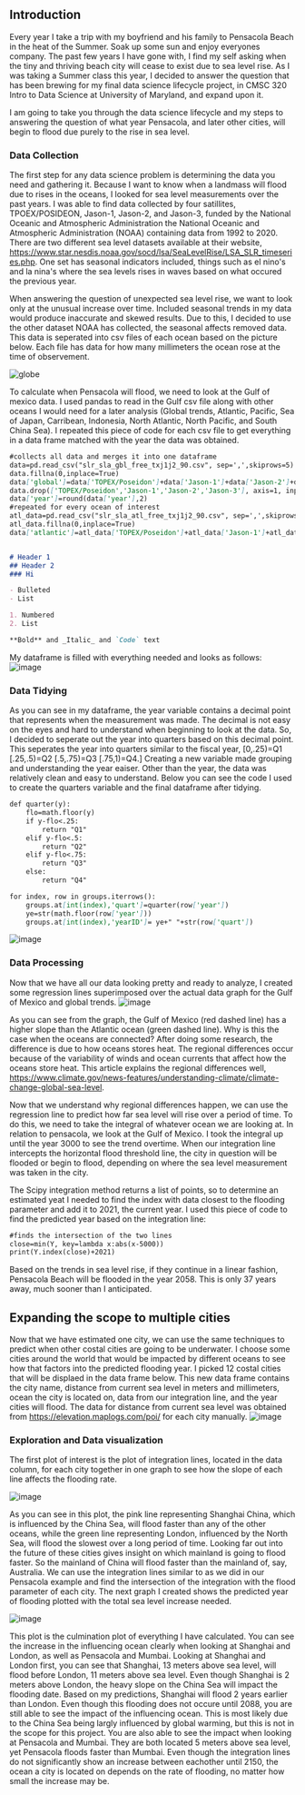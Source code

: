 ## Introduction

  Every year I take a trip with my boyfriend and his family to Pensacola Beach in the heat of the Summer. Soak up some sun and enjoy everyones company. The past few years I have gone with, I find my self asking when the tiny and thriving beach city will cease to exist due to sea level rise. As I was taking a Summer class this year, I decided to answer the question that has been brewing for my final data science lifecycle project, in CMSC 320 Intro to Data Science at University of Maryland, and expand upon it. 

  I am going to take you through the data science lifecycle and my steps to answering the question of what year Pensacola, and later other cities, will begin to flood due purely to the rise in sea level.

### Data Collection

  The first step for any data science problem is determining the data you need and gathering it. Because I want to know when a landmass will flood due to rises in the oceans, I looked for sea level measurements over the past years. I was able to find data collected by four satillites, TPOEX/POSIDEON, Jason-1, Jason-2, and Jason-3, funded by the National Oceanic and Atmospheric Administration the National Oceanic and Atmospheric Administration (NOAA) containing data from 1992 to 2020. There are two different sea level datasets available at their website, https://www.star.nesdis.noaa.gov/socd/lsa/SeaLevelRise/LSA_SLR_timeseries.php. One set has seasonal indicators included, things such as el nino's and la nina's where the sea levels rises in waves based on what occured the previous year.
  
  When answering the question of unexpected sea level rise, we want to look only at the unusual increase over time. Included seasonal trends in my data would produce inaccurate and skewed results. Due to this, I decided to use the other dataset NOAA has collected, the seasonal affects removed data. This data is seperated into csv files of each ocean based on the picture below. Each file has data for how many millimeters the ocean rose at the time of observement. 

![globe](https://user-images.githubusercontent.com/66328517/88014096-13b5de00-caec-11ea-8ce0-b342623ddbee.png)

To calculate when Pensacola will flood, we need to look at the Gulf of mexico data. I used pandas to read in the Gulf csv file along with other oceans I would need for a later analysis (Global trends, Atlantic, Pacific, Sea of Japan, Carribean, Indonesia, North Atlantic, North Pacific, and South China Sea). I repeated this piece of code for each csv file to get everything in a data frame matched with the year the data was obtained. 
```markdown
#collects all data and merges it into one dataframe
data=pd.read_csv("slr_sla_gbl_free_txj1j2_90.csv", sep=',',skiprows=5)
data.fillna(0,inplace=True)
data['global']=data['TOPEX/Poseidon']+data['Jason-1']+data['Jason-2']+data['Jason-3']
data.drop(['TOPEX/Poseidon','Jason-1','Jason-2','Jason-3'], axis=1, inplace=True)
data['year']=round(data['year'],2)
#repeated for every ocean of interest
atl_data=pd.read_csv("slr_sla_atl_free_txj1j2_90.csv", sep=',',skiprows=5)
atl_data.fillna(0,inplace=True)
data['atlantic']=atl_data['TOPEX/Poseidon']+atl_data['Jason-1']+atl_data['Jason-2']+atl_data['Jason-3']


# Header 1
## Header 2
### Hi

- Bulleted
- List

1. Numbered
2. List

**Bold** and _Italic_ and `Code` text

```
My dataframe is filled with everything needed and looks as follows:
![image](https://user-images.githubusercontent.com/66328517/88014651-7491e600-caed-11ea-89d6-baf3462519bc.png)

### Data Tidying
  As you can see in my dataframe, the year variable contains a decimal point that represents when the measurement was made. The decimal is not easy on the eyes and hard to understand when beginning to look at the data. So, I decided to seperate out the year into quarters based on this decimal point. This seperates the year into quarters similar to the fiscal year, [0,.25)=Q1 [.25,.5)=Q2 [.5,.75)=Q3 [.75,1)=Q4.] Creating a new variable made grouping and understanding the year eaiser. Other than the year, the data was relatively clean and easy to understand. Below you can see the code I used to create the quarters variable and the final dataframe after tidying. 
```markdown
def quarter(y):
    flo=math.floor(y)
    if y-flo<.25:
        return "Q1"
    elif y-flo<.5:
        return "Q2"
    elif y-flo<.75:
        return "Q3"
    else:
        return "Q4"

for index, row in groups.iterrows():
    groups.at[int(index),'quart']=quarter(row['year'])
    ye=str(math.floor(row['year']))
    groups.at[int(index),'yearID']= ye+" "+str(row['quart'])
```
![image](https://user-images.githubusercontent.com/66328517/88097322-f887b480-cb65-11ea-84d1-2ba106fd1969.png)

### Data Processing
  Now that we have all our data looking pretty and ready to analyze, I created some regression lines superimposed over the actual data graph for the Gulf of Mexico and global trends. 
  ![image](https://user-images.githubusercontent.com/66328517/88097178-c8401600-cb65-11ea-9d46-3b9c5caf1d56.png)
  
  As you can see from the graph, the Gulf of Mexico (red dashed line) has a higher slope than the Atlantic ocean (green dashed line). Why is this the case when the oceans are connected? After doing some research, the difference is due to how oceans stores heat. The regional differences occur because of the variability of winds and ocean currents that affect how the oceans store heat. This article explains the regional differences well, https://www.climate.gov/news-features/understanding-climate/climate-change-global-sea-level. 

Now that we understand why regional differences happen, we can use the regression line to predict how far sea level will rise over a period of time. To do this, we need to take the integral of whatever ocean we are looking at. In relation to pensacola, we look at the Gulf of Mexico. I took the integral up until the year 3000 to see the trend overtime. When our integration line intercepts the horizontal flood threshold line, the city in question will be flooded or begin to flood, depending on where the sea level measurement was taken in the city. 

  The Scipy integration method returns a list of points, so to determine an estimated yeat I needed to find the index with data closest to the flooding parameter and add it to 2021, the current year. I used this piece of code to find the predicted year based on the integration line:
  ```markdown
  #finds the intersection of the two lines
close=min(Y, key=lambda x:abs(x-5000))
print(Y.index(close)+2021)
  ```
  Based on the trends in sea level rise, if they continue in a linear fashion, Pensacola Beach will be flooded in the year 2058. This is only 37 years away, much sooner than I anticipated.
  
## Expanding the scope to multiple cities
  Now that we have estimated one city, we can use the same techniques to predict when other costal cities are going to be underwater. I choose some cities around the world that would be impacted by different oceans to see how that factors into the predicted flooding year. I picked 12 costal cities that will be displaed in the data frame below. This new data frame contains the city name, distance from current sea level in meters and millimeters, ocean the city is located on, data from our integration line, and the year cities will flood. The data for distance from current sea level was obtained from https://elevation.maplogs.com/poi/ for each city manually.
![image](https://user-images.githubusercontent.com/66328517/88105498-ffb4bf80-cb71-11ea-835e-e4928ca8402f.png)

### Exploration and Data visualization
  The first plot of interest is the plot of integration lines, located in the data column, for each city together in one graph to see how the slope of each line affects the flooding rate. 
  
  ![image](https://user-images.githubusercontent.com/66328517/88105776-7782ea00-cb72-11ea-8d65-64912b479851.png)
  
As you can see in this plot, the pink line representing Shanghai China, which is influenced by the China Sea, will flood faster than any of the other oceans, while the green line representing London, influenced by the North Sea, will flood the slowest over a long period of time. Looking far out into the future of these cities gives insight on which mainland is going to flood faster. So the mainland of China will flood faster than the mainland of, say, Australia. 
  We can use the integration lines similar to as we did in our Pensacola example and find the intersection of the integration with the flood parameter of each city. The next graph I created shows the predicted year of flooding plotted with the total sea level increase needed.
  
  ![image](https://user-images.githubusercontent.com/66328517/88106449-80c08680-cb73-11ea-8029-35580c580748.png)

This plot is the culmination plot of everything I have calculated. You can see the increase in the influencing ocean clearly when looking at Shanghai and London, as well as Pensacola and Mumbai. Looking at Shanghai and London first, you can see that Shanghai, 13 meters above sea level, will flood before London, 11 meters above sea level. Even though Shanghai is 2 meters above London, the heavy slope on the China Sea will impact the flooding date. Based on my predictions, Shanghai will flood 2 years earlier than London. Even though this flooding does not occure until 2088, you are still able to see the impact of the influencing ocean. This is most likely due to the China Sea being largly influenced by global warming, but this is not in the scope for this project.
  You are also able to see the impact when looking at Pensacola and Mumbai. They are both located 5 meters above sea level, yet Pensacola floods faster than Mumbai. Even though the integration lines do not significantly show an increase between eachother until 2150, the ocean a city is located on depends on the rate of flooding, no matter how small the increase may be. 
